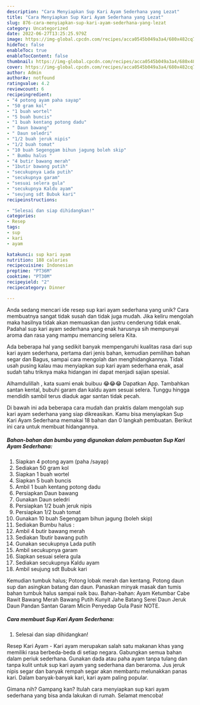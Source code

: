 ```yaml
---
description: "Cara Menyiapkan Sup Kari Ayam Sederhana yang Lezat"
title: "Cara Menyiapkan Sup Kari Ayam Sederhana yang Lezat"
slug: 876-cara-menyiapkan-sup-kari-ayam-sederhana-yang-lezat
category: Uncategorized
date: 2022-06-27T13:25:25.979Z
image: https://img-global.cpcdn.com/recipes/acca0545b049a3a4/680x482cq70/sup-kari-ayam-sederhana-foto-resep-utama.jpg
hideToc: false
enableToc: true
enableTocContent: false
thumbnail: https://img-global.cpcdn.com/recipes/acca0545b049a3a4/680x482cq70/sup-kari-ayam-sederhana-foto-resep-utama.jpg
cover: https://img-global.cpcdn.com/recipes/acca0545b049a3a4/680x482cq70/sup-kari-ayam-sederhana-foto-resep-utama.jpg
author: Admin
authorAv: notfound
ratingvalue: 4.2
reviewcount: 6
recipeingredient:
- "4 potong ayam paha sayap"
- "50 gram kol"
- "1 buah wortel"
- "5 buah buncis"
- "1 buah kentang potong dadu"
- " Daun bawang"
- " Daun seledri"
- "1/2 buah jeruk nipis"
- "1/2 buah tomat"
- "10 buah Segenggam bihun jagung boleh skip"
- " Bumbu halus "
- "4 butir bawang merah"
- "1butir bawang putih"
- "secukupnya Lada putih"
- "secukupnya garam"
- "sesuai selera gula"
- "secukupnya Kaldu ayam"
- "seujung sdt Bubuk kari"
recipeinstructions:

- "Selesai dan siap dihidangkan!"
categories:
- Resep
tags:
- sup
- kari
- ayam

katakunci: sup kari ayam 
nutrition: 188 calories
recipecuisine: Indonesian
preptime: "PT36M"
cooktime: "PT30M"
recipeyield: "2"
recipecategory: Dinner

---
```





Anda sedang mencari ide resep sup kari ayam sederhana yang unik? Cara membuatnya sangat tidak susah dan tidak juga mudah. Jika keliru mengolah maka hasilnya tidak akan memuaskan dan justru cenderung tidak enak. Padahal sup kari ayam sederhana yang enak harusnya sih mempunyai aroma dan rasa yang mampu memancing selera Kita.





Ada beberapa hal yang sedikit banyak mempengaruhi kualitas rasa dari sup kari ayam sederhana, pertama dari jenis bahan, kemudian pemilihan bahan segar dan Bagus, sampai cara mengolah dan menghidangkannya. Tidak usah pusing kalau mau menyiapkan sup kari ayam sederhana enak,      asal sudah tahu triknya maka hidangan ini dapat menjadi sajian spesial.














Alhamdulillah , kata suami enak buibuu 😂😂😂 Dapatkan App. Tambahkan santan kental, bubuhi garam dan kaldu ayam sesuai selera. Tunggu hingga mendidih sambil terus diaduk agar santan tidak pecah.






Di bawah ini ada beberapa cara mudah dan praktis dalam mengolah sup kari ayam sederhana yang siap dikreasikan. Kamu bisa menyiapkan Sup Kari Ayam Sederhana memakai 18 bahan dan 0 langkah pembuatan. Berikut ini cara untuk membuat hidangannya.

<!--inarticleads1-->

##### Bahan-bahan dan bumbu yang digunakan dalam pembuatan Sup Kari Ayam Sederhana:

1. Siapkan 4 potong ayam (paha /sayap)
1. Sediakan 50 gram kol
1. Siapkan 1 buah wortel
1. Siapkan 5 buah buncis
1. Ambil 1 buah kentang potong dadu
1. Persiapkan  Daun bawang
1. Gunakan  Daun seledri
1. Persiapkan 1/2 buah jeruk nipis
1. Persiapkan 1/2 buah tomat
1. Gunakan 10 buah Segenggam bihun jagung (boleh skip)
1. Sediakan  Bumbu halus :
1. Ambil 4 butir bawang merah
1. Sediakan 1butir bawang putih
1. Gunakan secukupnya Lada putih
1. Ambil secukupnya garam
1. Siapkan sesuai selera gula
1. Sediakan secukupnya Kaldu ayam
1. Ambil seujung sdt Bubuk kari


Kemudian tumbuk halus; Potong lobak merah dan kentang. Potong daun sup dan asingkan batang dan daun. Panaskan minyak masak dan tumis bahan tumbuk halus sampai naik bau. Bahan-bahan: Ayam Ketumbar Cabe Rawit Bawang Merah Bawang Putih Kunyit Jahe Batang Serei Daun Jeruk Daun Pandan Santan Garam Micin Penyedap Gula Pasir NOTE. 

<!--inarticleads2-->

##### Cara membuat Sup Kari Ayam Sederhana:


1. Selesai dan siap dihidangkan!

Resep Kari Ayam - Kari ayam merupakan salah satu makanan khas yang memiliki rasa berbeda-beda di setiap negara. Gabungkan semua bahan dalam periuk sederhana. Gunakan dada atau paha ayam tanpa tulang dan tanpa kulit untuk sup kari ayam yang sederhana dan beraroma. Jus jeruk nipis segar dan banyak rempah segar akan membantu melunakkan panas kari. Dalam banyak-banyak kari, kari ayam paling popular. 

Gimana nih? Gampang kan? Itulah cara menyiapkan sup kari ayam sederhana yang bisa anda lakukan di rumah. Selamat mencoba!
